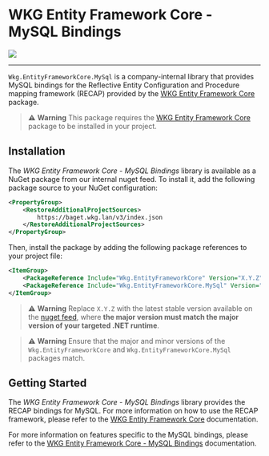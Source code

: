 # WKG Entity Framework Core - MySQL Bindings

![](https://git.wkg.lan/WKG/components/wkg-entity-framework-core-mysql/badges/main/pipeline.svg)

---

`Wkg.EntityFrameworkCore.MySql` is a company-internal library that provides MySQL bindings for the Reflective Entity Configuration and Procedure mapping framework (RECAP) provided by the [WKG Entity Framework Core](https://git.wkg.lan/WKG/components/wkg-entity-framework-core) package.

> :warning: **Warning**
> This package requires the [WKG Entity Framework Core](https://git.wkg.lan/WKG/components/wkg-entity-framework-core) package to be installed in your project.

## Installation

The *WKG Entity Framework Core - MySQL Bindings* library is available as a NuGet package from our internal nuget feed. To install it, add the following package source to your NuGet configuration:

```xml
<PropertyGroup>
    <RestoreAdditionalProjectSources>
        https://baget.wkg.lan/v3/index.json
    </RestoreAdditionalProjectSources>
</PropertyGroup>
```

Then, install the package by adding the following package references to your project file:

```xml
<ItemGroup>
    <PackageReference Include="Wkg.EntityFrameworkCore" Version="X.Y.Z" />
    <PackageReference Include="Wkg.EntityFrameworkCore.MySql" Version="X.Y.Z" />
</ItemGroup>
```

> :warning: **Warning**
> Replace `X.Y.Z` with the latest stable version available on the [nuget feed](https://baget.wkg.lan/packages/wkg.entityframeworkcore.mysql/latest), where **the major version must match the major version of your targeted .NET runtime**.

> :warning: **Warning**
> Ensure that the major and minor versions of the `Wkg.EntityFrameworkCore` and `Wkg.EntityFrameworkCore.MySql` packages match.

## Getting Started

The *WKG Entity Framework Core - MySQL Bindings* library provides the RECAP bindings for MySQL. For more information on how to use the RECAP framework, please refer to the [WKG Entity Framework Core](https://git.wkg.lan/WKG/components/wkg-entity-framework-core) documentation.

For more information on features specific to the MySQL bindings, please refer to the [WKG Entity Framework Core - MySQL Bindings](/docs/documentation.md) documentation.